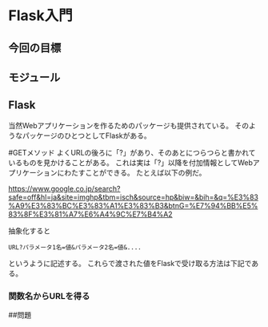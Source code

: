 # Flask入門

## 今回の目標

## モジュール

## Flask
当然Webアプリケーションを作るためのパッケージも提供されている。
そのようなパッケージのひとつとしてFlaskがある。


#GETメソッド
よくURLの後ろに「?」があり、そのあとにつらつらと書かれているものを見かけることがある。
これは実は「?」以降を付加情報としてWebアプリケーションにわたすことができる。
たとえば以下の例だ。

https://www.google.co.jp/search?safe=off&hl=ja&site=imghp&tbm=isch&source=hp&biw=&bih=&q=%E3%83%A9%E3%83%BC%E3%83%A1%E3%83%B3&btnG=%E7%94%BB%E5%83%8F%E3%81%A7%E6%A4%9C%E7%B4%A2

抽象化すると

```
URL?パラメータ1名=値&パラメータ2名=値&....
```
というように記述する。
これらで渡された値をFlaskで受け取る方法は下記である。


### 関数名からURLを得る


##問題
